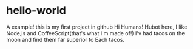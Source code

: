 # hello-world
A example! this is my first project in github
Hi Humans!
Hubot here, I like Node,js and CoffeeScript(that's what I'm made of!)
I'v had tacos on the moon and find them far superior to Each tacos. 
